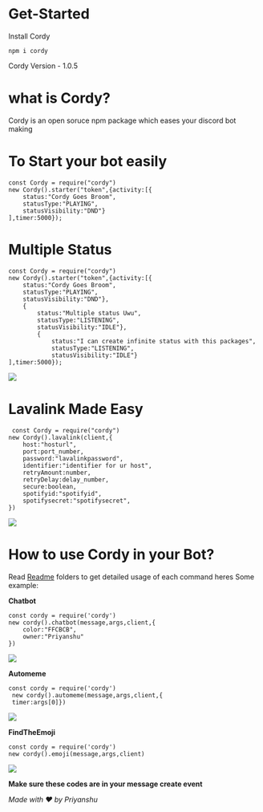 # Get-Started
Install Cordy
 ```
npm i cordy
```
Cordy Version - 1.0.5
# what is Cordy?
Cordy is an open soruce npm package which eases your discord bot making
# To Start your bot easily 
```
const Cordy = require("cordy")
new Cordy().starter("token",{activity:[{
    status:"Cordy Goes Broom",
    statusType:"PLAYING",
    statusVisibility:"DND"}
],timer:5000});

```
# Multiple Status 
```
const Cordy = require("cordy")
new Cordy().starter("token",{activity:[{
    status:"Cordy Goes Broom",
    statusType:"PLAYING",
    statusVisibility:"DND"},
    {
        status:"Multiple status Uwu",
        statusType:"LISTENING",
        statusVisibility:"IDLE"},
        {
            status:"I can create infinite status with this packages",
            statusType:"LISTENING",
            statusVisibility:"IDLE"}
],timer:5000});

```
<img src = "https://cdn.discordapp.com/attachments/921847291659305020/926114845420576798/unknown.png"></img>

# Lavalink Made Easy
```
 const Cordy = require("cordy")
new Cordy().lavalink(client,{
    host:"hosturl",
    port:port_number,
    password:"lavalinkpassword",
    identifier:"identifier for ur host",
    retryAmount:number,
    retryDelay:delay_number,
    secure:boolean,
    spotifyid:"spotifyid",
    spotifysecret:"spotifysecret",
})

```
<img src ="https://cdn.discordapp.com/attachments/921847291659305020/926116671633100800/unknown.png"></img>

# How to use Cordy in your Bot?
Read [Readme](https://github.com/Priyanshu360-cpu/cordy/tree/master/readme) folders to get detailed usage of each command
heres Some example: 

**Chatbot**
```
const cordy = require('cordy')
new cordy().chatbot(message,args,client,{
    color:"FFCBCB",
    owner:"Priyanshu"
})
```
<img src = "https://media.discordapp.net/attachments/750089917501014036/911955270530379796/unknown.png"></img>

**Automeme**
```
const cordy = require('cordy')
 new cordy().automeme(message,args,client,{
 timer:args[0]})
 ```
<img src = "https://media.discordapp.net/attachments/750089917501014036/911955587993042954/unknown.png"></img>

**FindTheEmoji**
```
const cordy = require('cordy')
new cordy().emoji(message,args,client)
```
<img src = "https://media.discordapp.net/attachments/750089917501014036/911956598669316136/unknown.png"></img>

**Make sure these codes are in your message create event**

*Made with ❤️ by Priyanshu*
